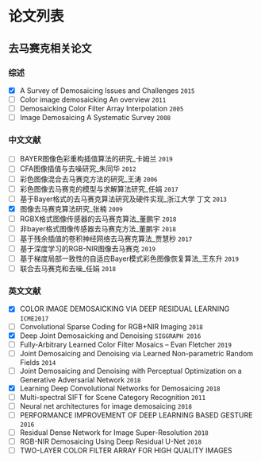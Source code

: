 # 论文列表

## 去马赛克相关论文

### 综述

- [x] A Survey of Demosaicing Issues and Challenges `2015`
- [ ] Color image demosaicking An overview `2011`
- [ ] Demosaicking Color Filter Array Interpolation `2005`
- [ ] Image Demosaicing A Systematic Survey `2008`

### 中文文献

- [ ] BAYER图像色彩重构插值算法的研究_卡姆兰 `2019`
- [ ] CFA图像插值与去噪研究_朱同华 `2012`
- [ ] 彩色图像混合去马赛克方法的研究_王涛 `2006`
- [ ] 彩色图像去马赛克的模型与求解算法研究_任娟 `2017`
- [ ] 基于Bayer格式的去马赛克算法研究及硬件实现_浙江大学 丁文 `2013`
- [x] 图像去马赛克算法研究_张楠 `2009`
- [ ] RGBX格式图像传感器的去马赛克算法_董鹏宇 `2018`
- [ ] 非bayer格式图像传感器去马赛克方法_董鹏宇 `2018`
- [ ] 基于残余插值的卷积神经网络去马赛克算法_贾慧秒 `2017`
- [ ] 基于深度学习的RGB-NIR图像去马赛克 `2019`
- [ ] 基于梯度局部一致性的自适应Bayer模式彩色图像恢复算法_王东升 `2019`
- [ ] 联合去马赛克和去噪_任娟 `2018`

### 英文文献

- [x] COLOR IMAGE DEMOSAICKING VIA DEEP RESIDUAL LEARNING `ICME2017`
- [ ] Convolutional Sparse Coding for RGB+NIR Imaging `2018`
- [x] Deep Joint Demosaicking and Denoising `SIGGRAPH 2016`
- [ ] Fully-Arbitrary Learned Color Filter Mosaics – Evan Fletcher `2019`
- [ ] Joint Demosaicing and Denoising via Learned Non-parametric Random Fields `2014`
- [ ] Joint Demosaicing and Denoising with Perceptual Optimization on a Generative Adversarial Network `2018`
- [x] Learning Deep Convolutional Networks for Demosaicing `2018`
- [ ] Multi-spectral SIFT for Scene Category Recognition `2011`
- [ ] Neural net architectures for image demosaicing `2018`
- [ ] PERFORMANCE IMPROVEMENT OF DEEP LEARNING BASED GESTURE `2016`
- [ ] Residual Dense Network for Image Super-Resolution `2018`
- [ ] RGB-NIR Demosaicing Using Deep Residual U-Net `2018`
- [ ] TWO-LAYER COLOR FILTER ARRAY FOR HIGH QUALITY IMAGES